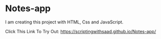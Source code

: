 # Notes-app
I am creating this project with HTML, Css and JavaScript.

Click This Link To Try Out:
https://scriptingwithsaad.github.io/Notes-app/
